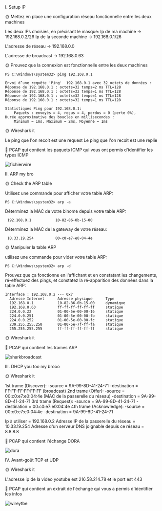 I. Setup IP


🌞 Mettez en place une configuration réseau fonctionnelle entre les deux machines

Les deux IPs choisies, en précisant le masque:
              Ip de ma machine -> 192.168.0.2/26
              Ip de la seconde machine -> 192.168.0.1/26
              
L'adresse de réseau -> 192.168.0.0

L'adresse de broadcast -> 192.168.0.63
              
🌞 Prouvez que la connexion est fonctionnelle entre les deux machines

```
PS C:\Windows\system32> ping 192.168.0.1

Envoi d’une requête 'Ping'  192.168.0.1 avec 32 octets de données :
Réponse de 192.168.0.1 : octets=32 temps=2 ms TTL=128
Réponse de 192.168.0.1 : octets=32 temps=1 ms TTL=128
Réponse de 192.168.0.1 : octets=32 temps=1 ms TTL=128
Réponse de 192.168.0.1 : octets=32 temps=1 ms TTL=128

Statistiques Ping pour 192.168.0.1:
    Paquets : envoyés = 4, reçus = 4, perdus = 0 (perte 0%),
Durée approximative des boucles en millisecondes :
    Minimum = 1ms, Maximum = 2ms, Moyenne = 1ms
```

🌞 Wireshark it

Le ping que l'on recoit est une request 
Le ping que l'on recoit est une replie

🦈 PCAP qui contient les paquets ICMP qui vous ont permis d'identifier les types ICMP

![fichierwire](wiresharktp2.pcapng)

II. ARP my bro


🌞 Check the ARP table

Utilisez une commande pour afficher votre table ARP:
```
PS C:\Windows\system32> arp -a
```
Déterminez la MAC de votre binome depuis votre table ARP:
```
 192.168.0.1           10-82-86-0b-15-00
```
Déterminez la MAC de la gateway de votre réseau:
```
 10.33.19.254          00-c0-e7-e0-04-4e
```

🌞 Manipuler la table ARP

utilisez une commande pour vider votre table ARP:
```
PS C:\Windows\system32> arp -d
```
Prouvez que ça fonctionne en l'affichant et en constatant les changements, ré-effectuez des pings, et constatez la ré-apparition des données dans la table ARP:
```
Interface : 192.168.0.2 --- 0x7
  Adresse Internet      Adresse physique      Type
  192.168.0.1           10-82-86-0b-15-00     dynamique
  192.168.0.63          ff-ff-ff-ff-ff-ff     statique
  224.0.0.22            01-00-5e-00-00-16     statique
  224.0.0.251           01-00-5e-00-00-fb     statique
  224.0.0.252           01-00-5e-00-00-fc     statique
  239.255.255.250       01-00-5e-7f-ff-fa     statique
  255.255.255.255       ff-ff-ff-ff-ff-ff     statique
  ```

🌞 Wireshark it

🦈 PCAP qui contient les trames ARP

![sharkbroadcast](arpbroadcast.pcapng)

III. DHCP you too my brooo


🌞 Wireshark it

1st trame (Discover): 
      -source = 9A-99-8D-41-24-71 
      -destination = FF:FF:FF:FF:FF:FF (broadcast)
2nd trame (Offer): 
      -source = 00:c0:e7:e0:04:4e (MAC de la passerelle du réseau)
      -destination = 9A-99-8D-41-24-71
3rd trame (Request): 
      -source = 9A-99-8D-41-24-71
      -destination = 00:c0:e7:e0:04:4e
4th trame (Acknowledge): 
      -source = 00:c0:e7:e0:04:4e
      -destination = 9A-99-8D-41-24-71
  
Ip à utiliser = 192.168.0.2
Adresse IP de la passerelle du réseau = 10.33.19.254
Adresse d'un serveur DNS joignable depuis ce réseau = 8.8.8.8

🦈 PCAP qui contient l'échange DORA

![dora](dora.pcapng)


IV. Avant-goût TCP et UDP


🌞 Wireshark it

L'adresse ip de la video youtube est 216.58.214.78 et le port est 443

🦈 PCAP qui contient un extrait de l'échange qui vous a permis d'identifier les infos

![wireytbe](wireytbe.pcapng)
